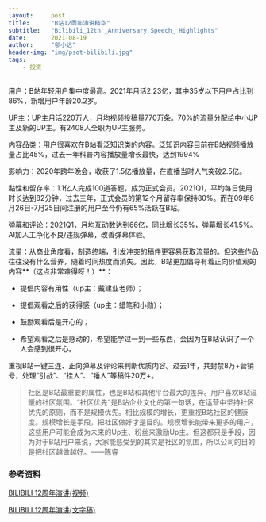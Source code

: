 ```yaml
---
layout:     post
title:      "B站12周年演讲精华"
subtitle:   "Bilibili_12th _Anniversary Speech_ Highlights"
date:       2021-08-19
author:     "邬小达"
header-img: "img/psot-bilibili.jpg"
tags:
    - 投资
---
```


用户：B站年轻用户集中度最高。2021年月活2.23亿，其中35岁以下用户占比到86%，新增用户年龄20.2岁。

UP主：UP主月活220万人，月均视频投稿量770万条。70%的流量分配给中小UP主及新的UP主。有2408人全职为UP主服务。

内容品类：用户很喜欢在B站看泛知识类的内容。泛知识内容目前在B站视频播放量占比45%，过去一年科普内容播放量增长最快，达到1994%

影响力：2020年跨年晚会，收获了1.5亿播放量，在直播当时人气突破2.5亿。

黏性和留存率：1.1亿人完成100道答题，成为正式会员。2021Q1，平均每日使用时长达到82分钟，过去三年，正式会员的第12个月留存率保持80%。而在09年6月26日-7月25日间注册的用户至今仍有65%活跃在B站。

弹幕和评论：2021Q1，月均互动数达到66亿，同比增长35%，弹幕增长41.5%。AI加人工净化不良/违规弹幕，改善弹幕体验。

流量：从商业角度看，制造终端，引发冲突的稿件更容易获取流量的。但这些作品往往没有什么营养，随着时间热度而消失。因此，B站更加倡导有着正向价值观的内容**（这点非常难得呀！）**：

* 提倡内容有用性（up主：戴建业老师）；

* 提倡观看之后的获得感（up主：蜡笔和小勋）；
* 鼓励观看后是开心的；
* 希望观看之后是感动的，希望能学过一到一些东西，会因为在B站认识了一个人会感到很开心。

重视B站一键三连、正向弹幕及评论来判断优质内容。过去1年，共封禁8万+营销号，处理“引战”、“挂人”、“锤人”等稿件20万+。

> 社区是B站最重要的属性，也是B站和其他平台最大的差异。用户喜欢B站温暖的社区氛围。“社区优先“是B站企业文化的第一句话，在运营中坚持社区优先的原则，而不是规模优先。相比规模的增长，更重视B站社区的健康度。规模增长是手段，把社区做好才是目的。规模增长能带来更多的用户，这些用户可能会成为未来的Up主、粉丝来激励Up主。但这都只是手段，因为对于B站用户来说，大家能感受到的其实是社区的氛围，所以公司的目的是把社区越做越好。——陈睿

### 参考资料

[BILIBILI 12周年演讲(视频)](https://www.bilibili.com/video/BV1CV411s7jd?from=search&seid=5088586314897912218)

[BILIBILI 12周年演讲(文字稿)](https://www.zhitongcaijing.com/content/detail/501976.html)



